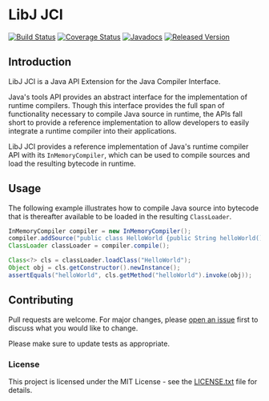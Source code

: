 # LibJ JCI

[![Build Status](https://travis-ci.org/libj/jci.svg?1)](https://travis-ci.org/libj/jci)
[![Coverage Status](https://coveralls.io/repos/github/libj/jci/badge.svg?1)](https://coveralls.io/github/libj/jci)
[![Javadocs](https://www.javadoc.io/badge/org.libj/jci.svg?1)](https://www.javadoc.io/doc/org.libj/jci)
[![Released Version](https://img.shields.io/maven-central/v/org.libj/jci.svg?1)](https://mvnrepository.com/artifact/org.libj/jci)

## Introduction

LibJ JCI is a Java API Extension for the Java Compiler Interface.

Java's tools API provides an abstract interface for the implementation of runtime compilers. Though this interface provides the full span of functionality necessary to compile Java source in runtime, the APIs fall short to provide a reference implementation to allow developers to easily integrate a runtime compiler into their applications.

LibJ JCI provides a reference implementation of Java's runtime compiler API with its `InMemoryCompiler`, which can be used to compile sources and load the resulting bytecode in runtime.

## Usage

The following example illustrates how to compile Java source into bytecode that is thereafter available to be loaded in the resulting `ClassLoader`.

```java
InMemoryCompiler compiler = new InMemoryCompiler();
compiler.addSource("public class HelloWorld {public String helloWorld() {return \"Hello world!\";}}");
ClassLoader classLoader = compiler.compile();

Class<?> cls = classLoader.loadClass("HelloWorld");
Object obj = cls.getConstructor().newInstance();
assertEquals("helloWorld", cls.getMethod("helloWorld").invoke(obj));
```

## Contributing

Pull requests are welcome. For major changes, please [open an issue](../../issues) first to discuss what you would like to change.

Please make sure to update tests as appropriate.

### License

This project is licensed under the MIT License - see the [LICENSE.txt](LICENSE.txt) file for details.